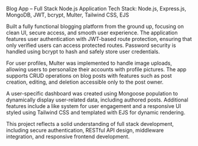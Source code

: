 Blog App – Full Stack Node.js Application
Tech Stack: Node.js, Express.js, MongoDB, JWT, bcrypt, Multer, Tailwind CSS, EJS

Built a fully functional blogging platform from the ground up, focusing on clean UI, secure access, and smooth user experience. The application features user authentication with JWT-based route protection, ensuring that only verified users can access protected routes. Password security is handled using bcrypt to hash and safely store user credentials.

For user profiles, Multer was implemented to handle image uploads, allowing users to personalize their accounts with profile pictures. The app supports CRUD operations on blog posts with features such as post creation, editing, and deletion accessible only to the post owner.

A user-specific dashboard was created using Mongoose population to dynamically display user-related data, including authored posts. Additional features include a like system for user engagement and a responsive UI styled using Tailwind CSS and templated with EJS for dynamic rendering.

This project reflects a solid understanding of full stack development, including secure authentication, RESTful API design, middleware integration, and responsive frontend development.
